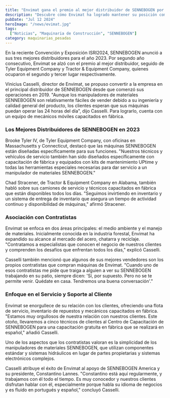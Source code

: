 ```yaml
---
title: "Envimat gana el premio al mejor distribuidor de SENNEBOGEN por segundo año consecutivo"
description: "Descubre cómo Envimat ha logrado mantener su posición como el mejor distribuidor de SENNEBOGEN, destacándose por su enfoque en el servicio al cliente y la calidad de sus productos."
pubDate: "Jul 12 2024"
heroImage: "/news/evimat.jpg"
tags:
  ["Noticias", "Maquinaria de Construcción", "SENNEBOGEN"]
category: maquinarias_pesadas
---
```


En la reciente Convención y Exposición ISRI2024, SENNEBOGEN anunció a sus tres mejores distribuidores para el año 2023. Por segundo año consecutivo, Envimat se alzó con el premio al mejor distribuidor, seguido de Tyler Equipment Company y Tractor & Equipment Company, quienes ocuparon el segundo y tercer lugar respectivamente.

Vinicius Casselli, director de Envimat, se propuso convertir a la empresa en el principal distribuidor de SENNEBOGEN desde que comenzó sus operaciones en 2019. "Aunque los manipuladores de materiales SENNEBOGEN son relativamente fáciles de vender debido a su ingeniería y calidad general del producto, los clientes esperan que sus máquinas puedan operar las 24 horas del día", dijo Casselli. Para lograrlo, cuenta con un equipo de mecánicos móviles capacitados en fábrica.

### Los Mejores Distribuidores de SENNEBOGEN en 2023

Brooke Tyler IV, de Tyler Equipment Company, con oficinas en Massachusetts y Connecticut, destacó que las máquinas SENNEBOGEN están diseñadas específicamente para sus funciones. "Nuestros técnicos y vehículos de servicio también han sido diseñados específicamente con capacitación de fábrica y equipados con kits de mantenimiento UPtime y todas las herramientas especiales necesarias para dar servicio a un manipulador de materiales SENNEBOGEN."

Chad Stracener, de Tractor & Equipment Company en Alabama, también habló sobre sus camiones de servicio y técnicos capacitados en fábrica que están disponibles todos los días. "Seguimos invirtiendo en inventario y un sistema de entrega de inventario que asegura un tiempo de actividad continuo y disponibilidad de máquinas," afirmó Stracener.

### Asociación con Contratistas

Envimat se enfoca en dos áreas principales: el medio ambiente y el manejo de materiales. Inicialmente conocida en la industria forestal, Envimat ha expandido su alcance al mercado del acero, chatarra y reciclaje. "Contratamos a especialistas que conocen el negocio de nuestros clientes y comprenden los desafíos que enfrentan todos los días," explicó Casselli.

Casselli también mencionó que algunos de sus mejores vendedores son los propios contratistas que compran máquinas de Envimat. "Cuando uno de esos contratistas me pide que traiga a alguien a ver su SENNEBOGEN trabajando en su patio, siempre dicen: 'Sí, por supuesto. Pero no se te permite venir. Quédate en casa. Tendremos una buena conversación'."

### Enfoque en el Servicio y Soporte al Cliente

Envimat se enorgullece de su relación con los clientes, ofreciendo una flota de servicio, inventario de repuestos y mecánicos capacitados en fábrica. "Estamos muy orgullosos de nuestra relación con nuestros clientes. Este otoño, llevaremos a cinco técnicos de clientes al Centro de Capacitación de SENNEBOGEN para una capacitación gratuita en fábrica que se realizará en español," añadió Casselli.

Uno de los aspectos que los contratistas valoran es la simplicidad de los manipuladores de materiales SENNEBOGEN, que utilizan componentes estándar y sistemas hidráulicos en lugar de partes propietarias y sistemas electrónicos complejos.

Casselli atribuye el éxito de Envimat al apoyo de SENNEBOGEN America y su presidente, Constantino Lannes. "Constantino está aquí regularmente, y trabajamos con él todo el tiempo. Es muy conocedor y nuestros clientes disfrutan hablar con él, especialmente porque habla su idioma de negocios y es fluido en portugués y español," concluyó Casselli.